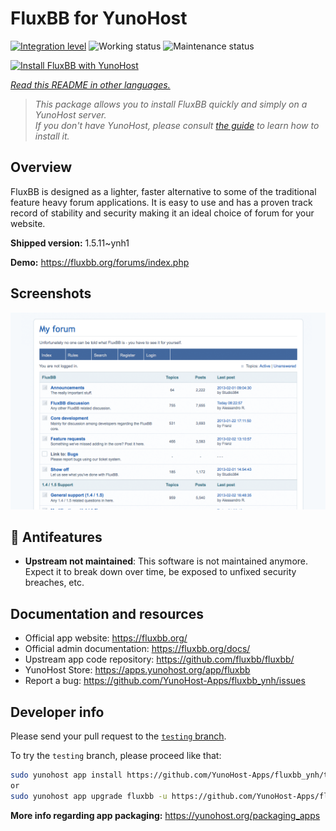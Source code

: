 <!--
N.B.: This README was automatically generated by <https://github.com/YunoHost/apps/tree/master/tools/readme_generator>
It shall NOT be edited by hand.
-->

# FluxBB for YunoHost

[![Integration level](https://dash.yunohost.org/integration/fluxbb.svg)](https://dash.yunohost.org/appci/app/fluxbb) ![Working status](https://ci-apps.yunohost.org/ci/badges/fluxbb.status.svg) ![Maintenance status](https://ci-apps.yunohost.org/ci/badges/fluxbb.maintain.svg)

[![Install FluxBB with YunoHost](https://install-app.yunohost.org/install-with-yunohost.svg)](https://install-app.yunohost.org/?app=fluxbb)

*[Read this README in other languages.](./ALL_README.md)*

> *This package allows you to install FluxBB quickly and simply on a YunoHost server.*  
> *If you don't have YunoHost, please consult [the guide](https://yunohost.org/install) to learn how to install it.*

## Overview

FluxBB is designed as a lighter, faster alternative to some of the traditional feature heavy forum applications. It is easy to use and has a proven track record of stability and security making it an ideal choice of forum for your website.


**Shipped version:** 1.5.11~ynh1

**Demo:** <https://fluxbb.org/forums/index.php>

## Screenshots

![Screenshot of FluxBB](./doc/screenshots/fluxbb_screenshot.png)

## :red_circle: Antifeatures

- **Upstream not maintained**: This software is not maintained anymore. Expect it to break down over time, be exposed to unfixed security breaches, etc.

## Documentation and resources

- Official app website: <https://fluxbb.org/>
- Official admin documentation: <https://fluxbb.org/docs/>
- Upstream app code repository: <https://github.com/fluxbb/fluxbb/>
- YunoHost Store: <https://apps.yunohost.org/app/fluxbb>
- Report a bug: <https://github.com/YunoHost-Apps/fluxbb_ynh/issues>

## Developer info

Please send your pull request to the [`testing` branch](https://github.com/YunoHost-Apps/fluxbb_ynh/tree/testing).

To try the `testing` branch, please proceed like that:

```bash
sudo yunohost app install https://github.com/YunoHost-Apps/fluxbb_ynh/tree/testing --debug
or
sudo yunohost app upgrade fluxbb -u https://github.com/YunoHost-Apps/fluxbb_ynh/tree/testing --debug
```

**More info regarding app packaging:** <https://yunohost.org/packaging_apps>
